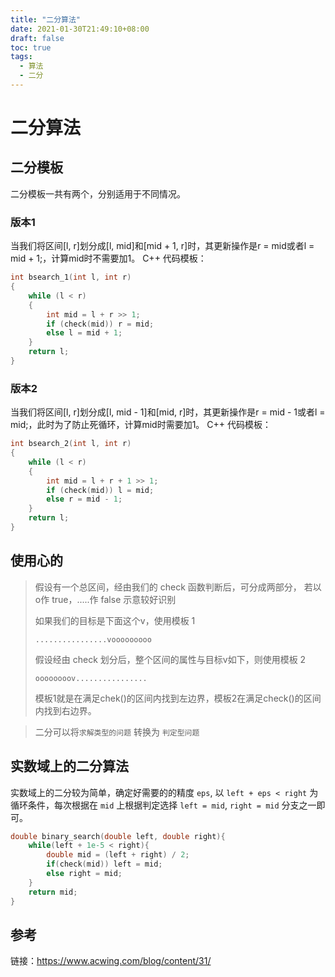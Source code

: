 ```yaml
---
title: "二分算法"
date: 2021-01-30T21:49:10+08:00
draft: false
toc: true
tags:
  - 算法
  - 二分
---
```

# 二分算法

## 二分模板

二分模板一共有两个，分别适用于不同情况。

### 版本1

当我们将区间[l, r]划分成[l, mid]和[mid + 1, r]时，其更新操作是r = mid或者l = mid + 1;，计算mid时不需要加1。
C++ 代码模板：

```cpp
int bsearch_1(int l, int r)
{
    while (l < r)
    {
        int mid = l + r >> 1;
        if (check(mid)) r = mid;
        else l = mid + 1;
    }
    return l;
}
```

### 版本2

当我们将区间[l, r]划分成[l, mid - 1]和[mid, r]时，其更新操作是r = mid - 1或者l = mid;，此时为了防止死循环，计算mid时需要加1。
C++ 代码模板：

```cpp
int bsearch_2(int l, int r)
{
    while (l < r)
    {
        int mid = l + r + 1 >> 1;
        if (check(mid)) l = mid;
        else r = mid - 1;
    }
    return l;
}
```

## 使用心的

> 假设有一个总区间，经由我们的 check 函数判断后，可分成两部分，
> 若以o作 true，.....作 false 示意较好识别
>
> 如果我们的目标是下面这个v，使用模板 1
>
>  `................vooooooooo` 
>
> 假设经由 check 划分后，整个区间的属性与目标v如下，则使用模板 2
>
>  `oooooooov................` 
>
> 模板1就是在满足chek()的区间内找到左边界，模板2在满足check()的区间内找到右边界。



>二分可以将`求解类型的问题` 转换为 `判定型问题`

## 实数域上的二分算法
实数域上的二分较为简单，确定好需要的的精度 `eps`, 以 `left + eps < right` 为循环条件，每次根据在 `mid` 上根据判定选择 `left = mid`, `right = mid` 分支之一即可。
```cpp
double binary_search(double left, double right){
    while(left + 1e-5 < right){
        double mid = (left + right) / 2;
        if(check(mid)) left = mid;
        else right = mid;
    }
    return mid;
}
```

## 参考

链接：https://www.acwing.com/blog/content/31/